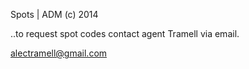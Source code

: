 Spots | ADM (c) 2014

..to request spot codes contact agent Tramell via email.

  alectramell@gmail.com
